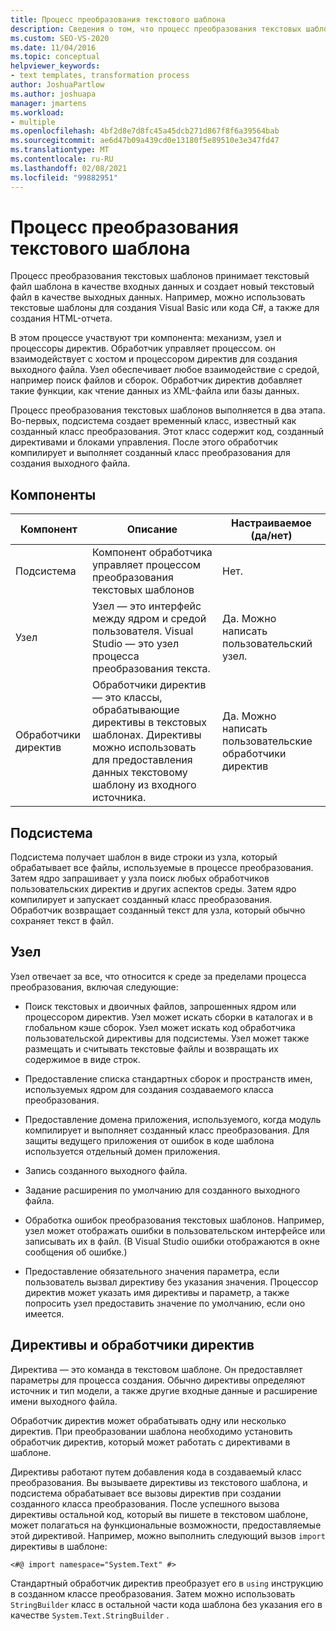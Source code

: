 ```yaml
---
title: Процесс преобразования текстового шаблона
description: Сведения о том, что процесс преобразования текстовых шаблонов принимает текстовый файл шаблона в качестве входных данных и создает новый текстовый файл в качестве выходных данных.
ms.custom: SEO-VS-2020
ms.date: 11/04/2016
ms.topic: conceptual
helpviewer_keywords:
- text templates, transformation process
author: JoshuaPartlow
ms.author: joshuapa
manager: jmartens
ms.workload:
- multiple
ms.openlocfilehash: 4bf2d8e7d8fc45a45dcb271d867f8f6a39564bab
ms.sourcegitcommit: ae6d47b09a439cd0e13180f5e89510e3e347fd47
ms.translationtype: MT
ms.contentlocale: ru-RU
ms.lasthandoff: 02/08/2021
ms.locfileid: "99882951"
---
```

# <a name="the-text-template-transformation-process"></a>Процесс преобразования текстового шаблона
Процесс преобразования текстовых шаблонов принимает текстовый файл шаблона в качестве входных данных и создает новый текстовый файл в качестве выходных данных. Например, можно использовать текстовые шаблоны для создания Visual Basic или кода C#, а также для создания HTML-отчета.

 В этом процессе участвуют три компонента: механизм, узел и процессоры директив. Обработчик управляет процессом. он взаимодействует с хостом и процессором директив для создания выходного файла. Узел обеспечивает любое взаимодействие с средой, например поиск файлов и сборок. Обработчик директив добавляет такие функции, как чтение данных из XML-файла или базы данных.

 Процесс преобразования текстовых шаблонов выполняется в два этапа. Во-первых, подсистема создает временный класс, известный как созданный класс преобразования. Этот класс содержит код, созданный директивами и блоками управления. После этого обработчик компилирует и выполняет созданный класс преобразования для создания выходного файла.

## <a name="components"></a>Компоненты

|Компонент|Описание|Настраиваемое (да/нет)|
|-|-|-|
|Подсистема|Компонент обработчика управляет процессом преобразования текстовых шаблонов|Нет.|
|Узел|Узел — это интерфейс между ядром и средой пользователя. Visual Studio — это узел процесса преобразования текста.|Да. Можно написать пользовательский узел.|
|Обработчики директив|Обработчики директив — это классы, обрабатывающие директивы в текстовых шаблонах. Директивы можно использовать для предоставления данных текстовому шаблону из входного источника.|Да. Можно написать пользовательские обработчики директив|

## <a name="the-engine"></a>Подсистема
 Подсистема получает шаблон в виде строки из узла, который обрабатывает все файлы, используемые в процессе преобразования. Затем ядро запрашивает у узла поиск любых обработчиков пользовательских директив и других аспектов среды. Затем ядро компилирует и запускает созданный класс преобразования. Обработчик возвращает созданный текст для узла, который обычно сохраняет текст в файл.

## <a name="the-host"></a>Узел
 Узел отвечает за все, что относится к среде за пределами процесса преобразования, включая следующие:

- Поиск текстовых и двоичных файлов, запрошенных ядром или процессором директив. Узел может искать сборки в каталогах и в глобальном кэше сборок. Узел может искать код обработчика пользовательской директивы для подсистемы. Узел может также размещать и считывать текстовые файлы и возвращать их содержимое в виде строк.

- Предоставление списка стандартных сборок и пространств имен, используемых ядром для создания создаваемого класса преобразования.

- Предоставление домена приложения, используемого, когда модуль компилирует и выполняет созданный класс преобразования. Для защиты ведущего приложения от ошибок в коде шаблона используется отдельный домен приложения.

- Запись созданного выходного файла.

- Задание расширения по умолчанию для созданного выходного файла.

- Обработка ошибок преобразования текстовых шаблонов. Например, узел может отображать ошибки в пользовательском интерфейсе или записывать их в файл. (В Visual Studio ошибки отображаются в окне сообщения об ошибке.)

- Предоставление обязательного значения параметра, если пользователь вызвал директиву без указания значения. Процессор директив может указать имя директивы и параметр, а также попросить узел предоставить значение по умолчанию, если оно имеется.

## <a name="directives-and-directive-processors"></a>Директивы и обработчики директив
 Директива — это команда в текстовом шаблоне. Он предоставляет параметры для процесса создания. Обычно директивы определяют источник и тип модели, а также другие входные данные и расширение имени выходного файла.

 Обработчик директив может обрабатывать одну или несколько директив. При преобразовании шаблона необходимо установить обработчик директив, который может работать с директивами в шаблоне.

 Директивы работают путем добавления кода в создаваемый класс преобразования. Вы вызываете директивы из текстового шаблона, и подсистема обрабатывает все вызовы директив при создании созданного класса преобразования. После успешного вызова директивы остальной код, который вы пишете в текстовом шаблоне, может полагаться на функциональные возможности, предоставляемые этой директивой. Например, можно выполнить следующий вызов `import` директивы в шаблоне:

 `<#@ import namespace="System.Text" #>`

 Стандартный обработчик директив преобразует его в `using` инструкцию в созданном классе преобразования. Затем можно использовать `StringBuilder` класс в остальной части кода шаблона без указания его в качестве `System.Text.StringBuilder` .
